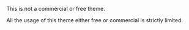 This is not a commercial or free theme.

All the usage of this theme either free or commercial is strictly limited.